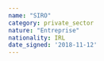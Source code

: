 ```yaml
---
name: "SIRO"
category: private_sector
nature: "Entreprise"
nationality: IRL
date_signed: '2018-11-12'
---
```

    